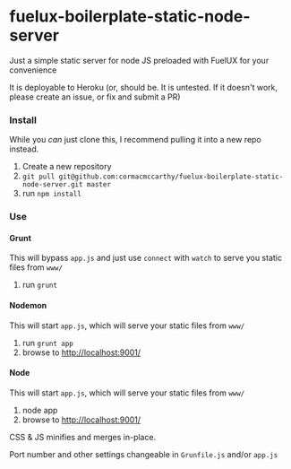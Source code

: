 fuelux-boilerplate-static-node-server
==============================

Just a simple static server for node JS preloaded with FuelUX for your convenience

It is deployable to Heroku (or, should be. It is untested. If it doesn't work, please create an issue, or fix and submit a PR)

### Install
While you *can* just clone this, I recommend pulling it into a new repo instead.

1. Create a new repository
1. `git pull git@github.com:cormacmccarthy/fuelux-boilerplate-static-node-server.git master`
1. run `npm install`

### Use

#### Grunt
This will bypass `app.js` and just use `connect` with `watch` to serve you static files from `www/`

1. run `grunt`

#### Nodemon
This will start `app.js`, which will serve your static files from `www/`

1. run `grunt app`
1. browse to [http://localhost:9001/](http://localhost:9001/)

#### Node
This will start `app.js`, which will serve your static files from `www/`

1. node app
1. browse to [http://localhost:9001/](http://localhost:9001/)

CSS & JS minifies and merges in-place.

Port number and other settings changeable in `Grunfile.js` and/or `app.js`
